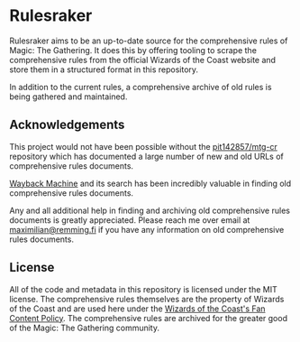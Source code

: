 # Rulesraker

Rulesraker aims to be an up-to-date source for the comprehensive rules of Magic: The Gathering. It does this by offering tooling to scrape the comprehensive rules from the official Wizards of the Coast website and store them in a structured format in this repository.

In addition to the current rules, a comprehensive archive of old rules is being gathered and maintained.

## Acknowledgements

This project would not have been possible without the [pit142857/mtg-cr](https://github.com/pit142857/mtg-cr) repository which has documented a large number of new and old URLs of comprehensive rules documents.

[Wayback Machine](https://web.archive.org) and its search has been incredibly valuable in finding old comprehensive rules documents.

Any and all additional help in finding and archiving old comprehensive rules documents is greatly appreciated. Please reach me over email at [maximilian@remming.fi](mailto:maximilian@remming.fi) if you have any information on old comprehensive rules documents.

## License

All of the code and metadata in this repository is licensed under the MIT license. The comprehensive rules themselves are the property of Wizards of the Coast and are used here under the [Wizards of the Coast's Fan Content Policy](https://company.wizards.com/en/legal/fancontentpolicy). The comprehensive rules are archived for the greater good of the Magic: The Gathering community.
